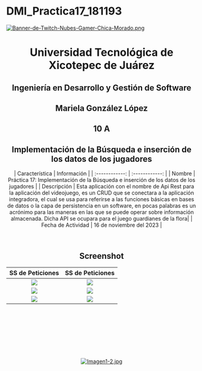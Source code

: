 # DMI_Practica17_181193


[![Banner-de-Twitch-Nubes-Gamer-Chica-Morado.png](https://i.postimg.cc/15q3LFXF/Banner-de-Twitch-Nubes-Gamer-Chica-Morado.png)](https://postimg.cc/MvzwBvyZ)

<div align="center">
  
# Universidad Tecnológica de Xicotepec de Juárez


## Ingeniería en Desarrollo y Gestión de Software
## Mariela González López
## 10 A
## Implementación de la Búsqueda e inserción de los datos de los jugadores
&nbsp;
&nbsp;
|  Característica |  Información |
| :------------: | :------------: |
| Nombre  |  Práctica 17: Implementación de la Búsqueda e inserción de los datos de los jugadores |
| Descripción  | Esta aplicación con el nombre de Api Rest para la aplicación del videojuego, es un CRUD que se conectara a la aplicación integradora, el cual se usa para referirse a las funciones básicas en bases de datos o la capa de persistencia en un software, en pocas palabras es un acrónimo para las maneras en las que se puede operar sobre información almacenada. Dicha API se ocupara para el juego guardianes de la flora|
|  Fecha de Actividad  |  16 de noviembre del 2023  |

&nbsp;
&nbsp;

## Screenshot 

|  SS de Peticiones| SS de Peticiones |    
| :------------: | :------------: | 
|  <img src="https://i.postimg.cc/gjx3TSzm/Whats-App-Image-2023-11-10-at-10-14-56.jpg"/> | <img src="https://i.postimg.cc/YS8gqKjt/Whats-App-Image-2023-11-10-at-10-15-29.jpg"/>  |
|  <img src="https://i.postimg.cc/kDrRh7Yv/Whats-App-Image-2023-11-10-at-10-16-01.jpg"/> | <img src="https://i.postimg.cc/DzCgpbrQ/Whats-App-Image-2023-11-10-at-10-16-59.jpg"/> |
|  <img src="https://i.postimg.cc/d39DnGdw/Whats-App-Image-2023-11-10-at-10-16-35.jpg"/> | <img src="https://i.postimg.cc/FR5R4TVh/Whats-App-Image-2023-11-10-at-10-17-31.jpg"/>  |
&nbsp;
&nbsp;

&nbsp;
&nbsp;




<br>
<br>
<br>

[![Imagen1-2.jpg](https://i.postimg.cc/x1swjyVj/Imagen1-2.jpg)](https://postimg.cc/0zwWcSNh)
